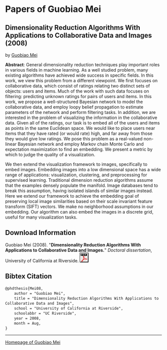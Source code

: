 # Papers of Guobiao Mei
## Dimensionality Reduction Algorithms With Applications to Collaborative Data and Images (2008)
by [Guobiao Mei](/)

**Abstract**: General dimensionality reduction techniques play important roles in various fields in machine learning. As a well studied problem, many existing algorithms have achieved wide success in specific fields. In this work, we view this problem from a different viewpoint.
We first focuses on collaborative data, which consist of ratings relating two distinct sets of objects: users and items. Much of the work with such data focuses on filtering: predicting unknown ratings for pairs of users and items. In this work, we propose a well-structured Bayesian network to model the collaborative data, and employ loopy belief propagation to estimate parameters of the network and perform filtering tasks. In addition, we are interested in the problem of visualizing the information in the collaborative data. Given all of the ratings, our task is to embed all of the users and items as points in the same Euclidean space. We would like to place users near items that they have rated (or would rate) high, and far away from those they would give low ratings. We pose this problem as a real-valued non-linear Bayesian network and employ Markov chain Monte Carlo and expectation maximization to find an embedding. We present a metric by which to judge the quality of a visualization.

We then extend the visualization framework to images, specifically to embed images. Embedding images into a low dimensional space has a wide range of applications: visualization, clustering, and preprocessing for supervised learning. Traditional dimension reduction algorithms assume that the examples densely populate the manifold. Image databases tend to break this assumption, having isolated islands of similar images instead. Here we extend our framework to achieve the embedding goal of preserving local image similarities based on their scale invariant feature transform (SIFT) vectors. We make no neighborhood assumptions in our embedding. Our algorithm can also embed the images in a discrete grid, useful for many visualization tasks.

## Download Information
Guobiao Mei (2008). "**Dimensionality Reduction Algorithms With Applications to Collaborative Data and Images.**" _Doctoral dissertation_, University of California at Riverside. [![PDF](/assets/images/pdf.gif)](/assets/papers/dissertation.pdf)

## Bibtex Citation
```
@phdthesis{Mei08,
    author = "Guobiao Mei",
    title = "Dimensionality Reduction Algorithms With Applications to Collaborative Data and Images",
    school = "University of California at Riverside",
    schoolabbr = "UC Riverside",
    year = 2008,
    month = Aug,
}
```
---
[Homepage of Guobiao Mei](/)
